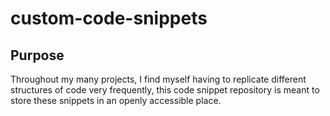 # custom-code-snippets

## Purpose

Throughout my many projects, I find myself having to replicate different structures of code very frequently, this code snippet repository is meant to store these snippets in an openly accessible place.